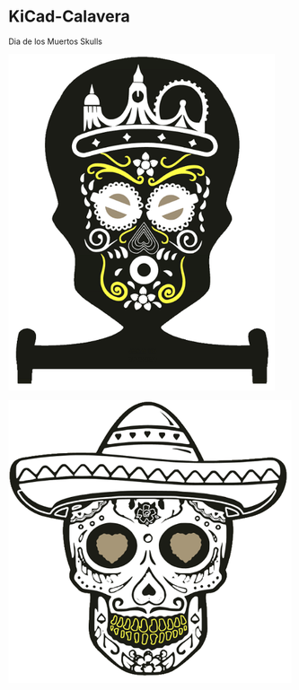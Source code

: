 # KiCad-Calavera
Dia de los Muertos Skulls


<img src="pic/Calavera_F.png"  height="600">

![Bild](pic/CalaveraM_F.png)
